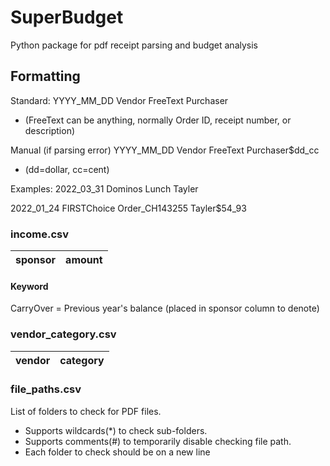 # SuperBudget

Python package for pdf receipt parsing and budget analysis

## Formatting

Standard: YYYY_MM_DD Vendor FreeText Purchaser

- (FreeText can be anything, normally Order ID, receipt number, or description)

Manual (if parsing error) YYYY_MM_DD Vendor FreeText Purchaser$dd_cc

- (dd=dollar, cc=cent)

Examples:
2022_03_31 Dominos Lunch Tayler

2022_01_24 FIRSTChoice Order_CH143255 Tayler$54_93

### income.csv

| sponsor | amount |
|---------|--------|

#### Keyword

CarryOver = Previous year's balance (placed in sponsor column to denote)

### vendor_category.csv

| vendor | category |
|--------|----------|

### file_paths.csv

List of folders to check for PDF files.

- Supports wildcards(*) to check sub-folders.
- Supports comments(#) to temporarily disable checking file path.
- Each folder to check should be on a new line
